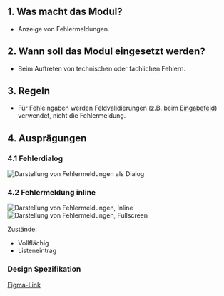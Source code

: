 ## 1. Was macht das Modul?
*   Anzeige von Fehlermeldungen.

## 2. Wann soll das Modul eingesetzt werden?
*   Beim Auftreten von technischen oder fachlichen Fehlern.

## 3. Regeln
*   Für Fehleingaben werden Feldvalidierungen (z.B. beim [Eingabefeld](https://digital.sbb.ch/mobile/elemente/eingabefeld)) verwendet, nicht die Fehlermeldung.

## 4. Ausprägungen

<label class="switch" style="display:none"><input type="checkbox"><span class="slider round"></span></label>

### 4.1 Fehlerdialog
![Darstellung von Fehlermeldungen als Dialog](https://raw.githubusercontent.com/sbb-design-systems/design-system-mobile-documentation/doku-update/documentation/message/images/MM06_Dialog.png 'class: image light')

### 4.2 Fehlermeldung inline
![Darstellung von Fehlermeldungen, Inline](https://raw.githubusercontent.com/sbb-design-systems/design-system-mobile-documentation/doku-update/documentation/message/images/MM06_Inline_Liste.png 'class: image light')
![Darstellung von Fehlermeldungen, Fullscreen](https://raw.githubusercontent.com/sbb-design-systems/design-system-mobile-documentation/doku-update/documentation/message/images/MM06_Inline_Fullscreen.png 'class: image light')

Zustände:
*   Vollflächig
*   Listeneintrag

### Design Spezifikation
[Figma-Link](https://www.figma.com/file/WOtLIam1xwrqcgnAITsEhV/Design-System-Mobile?node-id=24%3A2648)